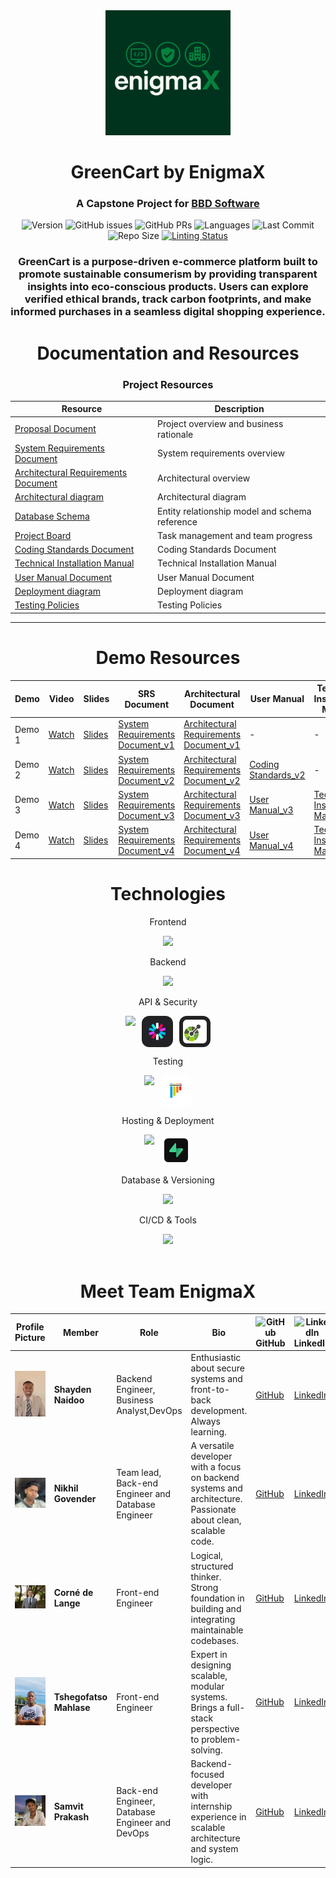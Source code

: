 <div align="center">
  <img 
    src="https://github.com/COS301-SE-2025/Green-Cart/blob/main/documents/image_assets/EnigmaX%20prop.png?raw=true" 
    alt="EnigmaX Logo"
    width="200" 
    height="auto"
  />
</div>
  <h1 align="center">GreenCart by EnigmaX</h1>
  <h3 align="center">A Capstone Project for <a href="https://www.bbd.co.za/">BBD Software</a></h3>

<div align="center">

![Version](https://img.shields.io/badge/version-1.3.3-007ACC?style=flat-square&logo=semantic-release&logoColor=white)
![GitHub issues](https://img.shields.io/github/issues/COS301-SE-2025/Green-Cart?style=flat-square&color=orange&logo=github)
![GitHub PRs](https://img.shields.io/github/issues-pr/COS301-SE-2025/Green-Cart?style=flat-square&color=purple&logo=git)
![Languages](https://img.shields.io/github/languages/count/COS301-SE-2025/Green-Cart?style=flat-square&color=informational&logo=code)
![Last Commit](https://img.shields.io/github/last-commit/COS301-SE-2025/Green-Cart?style=flat-square&color=success&logo=git)
![Repo Size](https://img.shields.io/github/repo-size/COS301-SE-2025/Green-Cart?style=flat-square&color=blueviolet&logo=database)
[![Linting Status](https://img.shields.io/github/actions/workflow/status/COS301-SE-2025/Green-Cart/linting.yml?style=flat-square&label=Linting&logo=githubactions&color=blue)](https://github.com/COS301-SE-2025/Green-Cart/actions/workflows/linting.yml)

</div>

<h3 align="center">
GreenCart is a purpose-driven e-commerce platform built to promote sustainable consumerism by providing transparent insights into eco-conscious products. Users can explore verified ethical brands, track carbon footprints, and make informed purchases in a seamless digital shopping experience.
</h3>

</p>


<h1 align="center">Documentation and Resources</h1>

<div align="center">
  
### Project Resources

| **Resource** | **Description** |
|-------------|-----------------|
| [Proposal Document](https://github.com/COS301-SE-2025/Green-Cart/blob/main/documents/GreenCart%20Proposal.pdf) | Project overview and business rationale |
| [System Requirements Document](https://github.com/COS301-SE-2025/Green-Cart/blob/main/documents/demo4/Requirements%20Specifications%20demo%204.pdf) | System requirements overview |
| [Architectural Requirements Document](https://github.com/COS301-SE-2025/Green-Cart/blob/main/documents/demo4/Architectural%20Requirements%20Document%20Demo%204.pdf) | Architectural overview |
| [Architectural diagram](https://github.com/COS301-SE-2025/Green-Cart/blob/main/documents/diagrams/Architectural%20Diagram%20Final.pdf) | Architectural diagram |
| [Database Schema](https://github.com/COS301-SE-2025/Green-Cart/blob/main/documents/demo4/ERD%20demo%204.pdf) | Entity relationship model and schema reference |
| [Project Board](https://github.com/orgs/COS301-SE-2025/projects/198/views/2) | Task management and team progress |
| [Coding Standards Document](https://github.com/COS301-SE-2025/Green-Cart/blob/main/documents/demo4/Coding%20Standards%20Document_4.pdf) | Coding Standards Document |
| [Technical Installation Manual](https://drive.google.com/file/d/16pzCOgkVLdSloA-3NRI789-gfFSZl0CB/view?usp=drive_link) | Technical Installation Manual |
| [User Manual Document](https://github.com/COS301-SE-2025/Green-Cart/blob/main/documents/demo4/User%20Manual%20Demo%204.pdf) | User Manual Document |
| [Deployment diagram](https://drive.google.com/file/d/1q7RqVPBF9ueTYiCGTMpVhl7TiY7Fmik5/view?usp=drive_link) | Deployment diagram |
| [Testing Policies](https://github.com/COS301-SE-2025/Green-Cart/blob/main/documents/demo4/Testing%20Policy%20Document.pdf) | Testing Policies |
---

<h1 align="center"> Demo Resources</h1>

| **Demo** | **Video** | **Slides** | **SRS Document** | **Architectural Document** | **User Manual** | **Technical Installation Manual** | **Coding Standards** | **Testing Policy** |
|---------|-----------|------------|------------------|----------------------------|-----------------|-----------------------------------|---------------------|-------------------|
| Demo 1 | [Watch](https://drive.google.com/file/d/1x923JaubfP_FH0dgEdhZ3O-y96iFVVzO/view) | [Slides](https://www.canva.com/design/DAGoo0NOHOs/MpZHdfQEJuRwyW97PpcBaA/edit?utm_content=DAGoo0NOHOs&utm_campaign=designshare&utm_medium=link2&utm_source=sharebutton) | [System Requirements Document_v1](https://github.com/COS301-SE-2025/Green-Cart/blob/main/documents/demo1/Requirements%20Specifications%20Demo_1.pdf) | [Architectural Requirements Document_v1](https://github.com/COS301-SE-2025/Green-Cart/blob/main/documents/demo1/Architectural%20requirements_v1.pdf) | - | - | - | - |
| Demo 2 |[Watch](https://drive.google.com/file/d/1JLZhZgI4QhDSkQFlCGH3h51MXt633Cyr/view?usp=sharing)  | [Slides](https://www.canva.com/design/DAGreB5l2ZA/c3Kde60qQsHp7J0Z71a6PA/edit?utm_content=DAGreB5l2ZA&utm_campaign=designshare&utm_medium=link2&utm_source=sharebutton) |[System Requirements Document_v2](https://github.com/COS301-SE-2025/Green-Cart/blob/main/documents/demo2/Requirements%20Specifications%20(2).pdf) | [Architectural Requirements Document_v2](https://github.com/COS301-SE-2025/Green-Cart/blob/main/documents/demo2/Architectural%20Requirements%20Document%20Demo%202.pdf) | [Coding Standards_v2](https://github.com/COS301-SE-2025/Green-Cart/blob/main/documents/demo2/Coding%20Standards%20Document%20Demo%202%20Final.pdf)  | - | - | - |
| Demo 3 |[Watch](https://drive.google.com/file/d/11YUlrIywMAlr4Ocu9FtwILmfIEuIKkP-/view?usp=sharing)  | [Slides](https://www.canva.com/design/DAGoo0NOHOs/MpZHdfQEJuRwyW97PpcBaA/edit?utm_content=DAGoo0NOHOs&utm_campaign=designshare&utm_medium=link2&utm_source=sharebutton) |[System Requirements Document_v3](https://github.com/COS301-SE-2025/Green-Cart/blob/main/documents/demo3/Requirements%20Specifications%20demo%203.pdf) | [Architectural Requirements Document_v3](https://github.com/COS301-SE-2025/Green-Cart/blob/main/documents/demo3/Architectural%20Requirements%20Document%20Demo%203_v3.pdf) | [User Manual_v3](https://github.com/COS301-SE-2025/Green-Cart/blob/main/documents/demo3/User%20Manual%20Demo%203.pdf) | [Technical Installation Manual_v3](link-to-demo3-installation-manual) | [Coding Standards_v3](link-to-demo3-coding-standards) | [Testing Policy_v3](link-to-demo3-testing-policy) |
| Demo 4 | [Watch](link-to-demo4-video) | [Slides](link-to-demo4-slides) | [System Requirements Document_v4](https://github.com/COS301-SE-2025/Green-Cart/blob/main/documents/demo4/Requirements%20Specifications%20demo%204.pdf) | [Architectural Requirements Document_v4](https://github.com/COS301-SE-2025/Green-Cart/blob/main/documents/demo4/Architectural%20Requirements%20Document%20Demo%204.pdf) | [User Manual_v4](https://github.com/COS301-SE-2025/Green-Cart/blob/main/documents/demo4/User%20Manual%20Demo%204.pdf) | [Technical Installation Manual_v4](https://drive.google.com/file/d/16pzCOgkVLdSloA-3NRI789-gfFSZl0CB/view?usp=drive_link) | [Coding Standards_v4](https://github.com/COS301-SE-2025/Green-Cart/blob/main/documents/demo4/Coding%20Standards%20Document_4.pdf) | [Testing Policy_v4](https://github.com/COS301-SE-2025/Green-Cart/blob/main/documents/demo4/Testing%20Policy%20Document.pdf) |
<h1 align="center">Technologies</h1>
<div align="center">

  <p>Frontend</p>
  <img src="https://skillicons.dev/icons?i=figma,react,vite"/>

  <p>Backend</p>
  <img src="https://skillicons.dev/icons?i=python"/> 

  <p>API & Security</p>
  <div style="display: flex; justify-content: center; gap: 10px;">
    <img src="https://skillicons.dev/icons?i=fastapi" />
    <img 
      src="https://github.com/COS301-SE-2025/Green-Cart/blob/main/documents/image_assets/177059352-fe91dcd5-e17b-4103-88ae-70d6d396cf85.png?raw=true" 
      width="50" height="50"
      style="border-radius: 12px; background-color: #222; padding: 6px; box-sizing: border-box;"
    />
    <!-- OpenAPI -->
    <img 
      src="https://raw.githubusercontent.com/COS301-SE-2025/Green-Cart/f9fbd43f4f1b396cd897f8f2e4cb1826a5acd370/assets/icons/openapi-1.svg" 
      width="50" height="50"
      style="border-radius: 12px; background-color: #222; padding: 6px; box-sizing: border-box;"
    />
  </div>

  <p>Testing</p>
  <div style="display: flex; justify-content: center; gap: 10px;">
    <img src="https://skillicons.dev/icons?i=jest" />
    <img 
      src="https://raw.githubusercontent.com/COS301-SE-2025/Green-Cart/25afb4c7a9feb2f646cb77ad75b9f3f432259b12/documents/pytest.svg" 
      width="50" height="50"
      style="background-color: #fff; border-radius: 12px; padding: 6px; box-sizing: border-box;"
    />
  </div>

  <p>Hosting & Deployment</p>
  <div style="display: flex; justify-content: center; gap: 10px;">
    <img src="https://skillicons.dev/icons?i=aws" />
    <img 
      src="https://github.com/COS301-SE-2025/Green-Cart/blob/main/documents/supabase.jpg?raw=true" 
      width="50" height="50"
      style="background-color: #fff; border-radius: 12px; padding: 6px; box-sizing: border-box;"
    />
  </div>

</div>


  <p>Database & Versioning</p>
  <img src="https://skillicons.dev/icons?i=postgresql,liquibase"/>

  <p>CI/CD & Tools</p>
  <img src="https://skillicons.dev/icons?i=git,githubactions"/>

</div>





<br>

<h1 align="center">Meet Team EnigmaX</h1>

| Profile Picture | Member                  | Role                                                | Bio                                                                                                            | ![GitHub](https://cdn.jsdelivr.net/gh/devicons/devicon/icons/github/github-original.svg) GitHub | ![LinkedIn](https://cdn.jsdelivr.net/gh/devicons/devicon/icons/linkedin/linkedin-original.svg) LinkedIn |
|-----------------|-------------------------|-----------------------------------------------------|---------------------------------------------------------------------------------------------------------------|--------------------------------------------------------------------------------------------------|----------------------------------------------------------------------------------------------------------|
| ![](https://github.com/COS301-SE-2025/Green-Cart/blob/main/documents/image_assets/shayden.jpeg?raw=true) | **Shayden Naidoo**      | Backend Engineer, Business Analyst,DevOps                | Enthusiastic about secure systems and front-to-back development. Always learning.           | [GitHub](https://github.com/ShaydenNaidoo)                                                   | [LinkedIn](https://www.linkedin.com/in/shayden-naidoo-b0a51b28b/)                             |
| ![](https://github.com/COS301-SE-2025/Green-Cart/blob/main/documents/image_assets/Nikhil.jpeg?raw=true) | **Nikhil Govender**     | Team lead, Back-end Engineer and Database Engineer  | A versatile developer with a focus on backend systems and architecture. Passionate about clean, scalable code. | [GitHub](https://github.com/nikhilpg12)                                                    | [LinkedIn](https://www.linkedin.com/in/nikhil-govender-2127b4193/)                            |
| ![](https://github.com/COS301-SE-2025/Green-Cart/blob/main/documents/image_assets/Corne.jpeg?raw=true) | **Corné de Lange**      | Front-end Engineer                                  | Logical, structured thinker. Strong foundation in building and integrating maintainable codebases.             | [GitHub](https://github.com/CornedeLange)                                                  | [LinkedIn](https://www.linkedin.com/in/corné-dl-2953a3355/)                                   |
| ![](https://github.com/COS301-SE-2025/Green-Cart/blob/main/documents/image_assets/tshego.png?raw=true) | **Tshegofatso Mahlase** | Front-end Engineer                                  | Expert in designing scalable, modular systems. Brings a full-stack perspective to problem-solving.             | [GitHub](https://github.com/Tshegofatso466)                                                | [LinkedIn](https://www.linkedin.com/in/tshegofatso-mahlase-13b8a2218/)                        |
| ![](https://github.com/COS301-SE-2025/Green-Cart/blob/main/documents/image_assets/Sam_New.jpeg?raw=true) | **Samvit Prakash**      | Back-end Engineer, Database Engineer and DevOps     | Backend-focused developer with internship experience in scalable architecture and system logic.                | [GitHub](https://github.com/SamvitPrakash-23525119)                                        | [LinkedIn](https://www.linkedin.com/in/samvit-prakash-4b8546298/)                             |

</div>


















